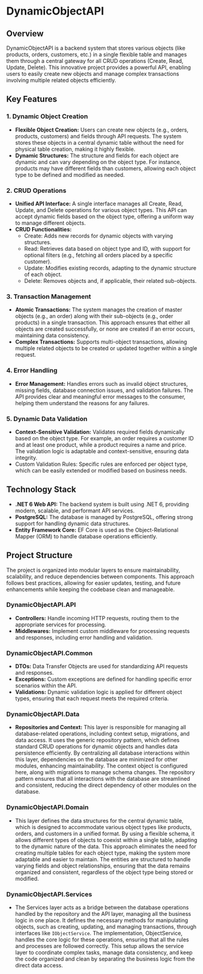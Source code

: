# DynamicObjectAPI

## Overview

DynamicObjectAPI is a backend system that stores various objects (like products, orders, customers, etc.) in a single flexible table and manages them through a central gateway for all CRUD operations (Create, Read, Update, Delete). This innovative project provides a powerful API, enabling users to easily create new objects and manage complex transactions involving multiple related objects efficiently.

## Key Features 

### 1. Dynamic Object Creation
- **Flexible Object Creation:** Users can create new objects (e.g., orders, products, customers) and fields through API requests. The system stores these objects in a central dynamic table without the need for physical table creation, making it highly flexible.
- **Dynamic Structures:** The structure and fields for each object are dynamic and can vary depending on the object type. For instance, products may have different fields than customers, allowing each object type to be defined and modified as needed.

### 2. CRUD Operations
- **Unified API Interface:** A single interface manages all Create, Read, Update, and Delete operations for various object types. This API can accept dynamic fields based on the object type, offering a uniform way to manage different objects.
- **CRUD Functionalities:**
    - Create: Adds new records for dynamic objects with varying structures.
    - Read: Retrieves data based on object type and ID, with support for optional filters (e.g., fetching all orders placed by a specific customer).
    - Update: Modifies existing records, adapting to the dynamic structure of each object.
    - Delete: Removes objects and, if applicable, their related sub-objects.

### 3. Transaction Management
- **Atomic Transactions:** The system manages the creation of master objects (e.g., an order) along with their sub-objects (e.g., order products) in a single transaction. This approach ensures that either all objects are created successfully, or none are created if an error occurs, maintaining data consistency.
- **Complex Transactions:** Supports multi-object transactions, allowing multiple related objects to be created or updated together within a single request.

### 4. Error Handling
- **Error Management:** Handles errors such as invalid object structures, missing fields, database connection issues, and validation failures. The API provides clear and meaningful error messages to the consumer, helping them understand the reasons for any failures.

### 5. Dynamic Data Validation
- **Context-Sensitive Validation:** Validates required fields dynamically based on the object type. For example, an order requires a customer ID and at least one product, while a product requires a name and price. The validation logic is adaptable and context-sensitive, ensuring data integrity.
- Custom Validation Rules: Specific rules are enforced per object type, which can be easily extended or modified based on business needs.

## Technology Stack
- **.NET 6 Web API:** The backend system is built using .NET 6, providing modern, scalable, and performant API services.
- **PostgreSQL:** The database is managed by PostgreSQL, offering strong support for handling dynamic data structures.
- **Entity Framework Core:** EF Core is used as the Object-Relational Mapper (ORM) to handle database operations efficiently.

## Project Structure
The project is organized into modular layers to ensure maintainability, scalability, and reduce dependencies between components. This approach follows best practices, allowing for easier updates, testing, and future enhancements while keeping the codebase clean and manageable.

### DynamicObjectAPI.API
- **Controllers:** Handle incoming HTTP requests, routing them to the appropriate services for processing.
- **Middlewares:** Implement custom middleware for processing requests and responses, including error handling and validation.

### DynamicObjectAPI.Common
- **DTOs:** Data Transfer Objects are used for standardizing API requests and responses.
- **Exceptions:** Custom exceptions are defined for handling specific error scenarios within the API.
- **Validations:** Dynamic validation logic is applied for different object types, ensuring that each request meets the required criteria.

### DynamicObjectAPI.Data
- **Repositories and Context:** This layer is responsible for managing all database-related operations, including context setup, migrations, and data access. It uses the generic repository pattern, which defines standard CRUD operations for dynamic objects and handles data persistence efficiently. By centralizing all database interactions within this layer, dependencies on the database are minimized for other modules, enhancing maintainability. The context object is configured here, along with migrations to manage schema changes. The repository pattern ensures that all interactions with the database are streamlined and consistent, reducing the direct dependency of other modules on the database.

### DynamicObjectAPI.Domain
- This layer defines the data structures for the central dynamic table, which is designed to accommodate various object types like products, orders, and customers in a unified format. By using a flexible schema, it allows different types of objects to coexist within a single table, adapting to the dynamic nature of the data. This approach eliminates the need for creating multiple tables for each object type, making the system more adaptable and easier to maintain. The entities are structured to handle varying fields and object relationships, ensuring that the data remains organized and consistent, regardless of the object type being stored or modified.

### DynamicObjectAPI.Services
- The Services layer acts as a bridge between the database operations handled by the repository and the API layer, managing all the business logic in one place. It defines the necessary methods for manipulating objects, such as creating, updating, and managing transactions, through interfaces like ```IObjectService```. The implementation, ObjectService, handles the core logic for these operations, ensuring that all the rules and processes are followed correctly. This setup allows the service layer to coordinate complex tasks, manage data consistency, and keep the code organized and clean by separating the business logic from the direct data access.








